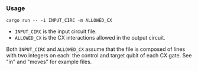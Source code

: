 ### Usage

```
cargo run -- -i INPUT_CIRC -m ALLOWED_CX
```

- `INPUT_CIRC` is the input circuit file.
- `ALLOWED_CX` is the CX interactions allowed in the output circuit.

Both `INPUT_CIRC` and `ALLOWED_CX` assume that the file is composed of lines with two integers on each:
the control and target qubit of each CX gate. See "in" and "moves" for example files.

